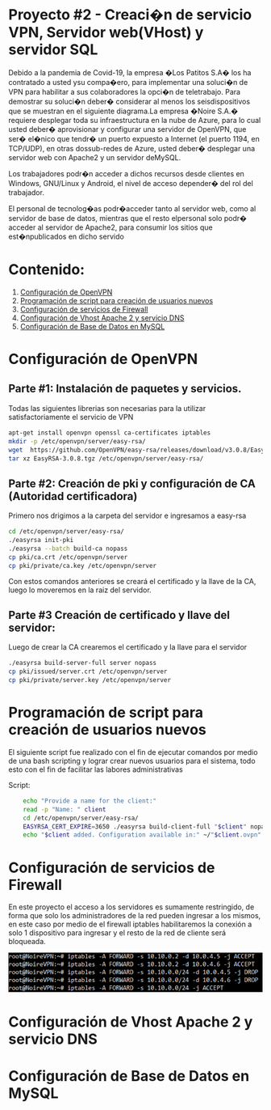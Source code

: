 # Proyecto #2 - Creaci�n de servicio VPN, Servidor web(VHost) y servidor SQL
Debido a la pandemia de Covid-19, la empresa �Los Patitos S.A� los ha contratado a usted ysu compa�ero,
para implementar una soluci�n de VPN para habilitar a sus colaboradores la opci�n   de   teletrabajo.
Para   demostrar   su   soluci�n   deber�   considerar   al   menos   los   seisdispositivos que se muestran
en el siguiente diagrama.La empresa �Noire S.A.� requiere desplegar toda su infraestructura en la nube de Azure,
para lo cual usted deber� aprovisionar y configurar una servidor de OpenVPN, que ser� el�nico que tendr�
un puerto expuesto a Internet (el puerto 1194, en TCP/UDP), en otras dossub-redes de Azure, 
usted deber� desplegar una servidor web con Apache2 y un servidor deMySQL.

Los trabajadores podr�n acceder a dichos recursos desde clientes en Windows, GNU/Linux y Android,
el nivel de acceso depender� del rol del trabajador.

El personal de tecnolog�as podr�acceder tanto al servidor web, como al servidor de base de datos,
mientras que el resto elpersonal solo podr� acceder al servidor de Apache2, para consumir los sitios
que est�npublicados en dicho servido

# Contenido:

1. [Configuración de OpenVPN](#item1)
2. [Programación de script para creación de usuarios nuevos](#item2)
3. [Configuración de servicios de Firewall](#item3)
4. [Configuración de Vhost Apache 2 y servicio DNS](#item4)
5. [Configuración de Base de Datos en MySQL](#item5)

<a name="item1"></a>
# Configuración de OpenVPN

## Parte #1: Instalación de paquetes y servicios.
Todas las siguientes librerias son necesarias para la utilizar satisfactoriamente el servicio de VPN
```bash
apt-get install openvpn openssl ca-certificates iptables
mkdir -p /etc/openvpn/server/easy-rsa/
wget  https://github.com/OpenVPN/easy-rsa/releases/download/v3.0.8/EasyRSA-3.0.8.tgz
tar xz EasyRSA-3.0.8.tgz /etc/openvpn/server/easy-rsa/

```

## Parte #2: Creación de pki y configuración de CA (Autoridad certificadora)
Primero nos drigimos a la carpeta del servidor e ingresamos a easy-rsa
```bash
cd /etc/openvpn/server/easy-rsa/
./easyrsa init-pki
./easyrsa --batch build-ca nopass
cp pki/ca.crt /etc/openvpn/server
cp pki/private/ca.key /etc/openvpn/server
```
Con estos comandos anteriores se creará el certificado y la llave de la CA, luego lo moveremos en la 
raiz del servidor.

## Parte #3 Creación de certificado y llave del servidor: 
Luego de crear la CA crearemos el certificado y la llave para el servidor
```bash
./easyrsa build-server-full server nopass
cp pki/issued/server.crt /etc/openvpn/server
cp pki/private/server.key /etc/openvpn/server
```
<a name="item2"></a>
# Programación de script para creación de usuarios nuevos
El siguiente script fue realizado con el fin de ejecutar comandos por medio de una bash scripting y 
lograr crear nuevos usuarios para el sistema, todo esto con el fin de facilitar las labores administrativas

Script:
```bash
	echo "Provide a name for the client:"
	read -p "Name: " client
	cd /etc/openvpn/server/easy-rsa/
	EASYRSA_CERT_EXPIRE=3650 ./easyrsa build-client-full "$client" nopass
	echo "$client added. Configuration available in:" ~/"$client.ovpn"
```
<a name="item3"></a>
# Configuración de servicios de Firewall
En este proyecto el acceso a los servidores es sumamente restringido, de forma que solo los administradores
de la red pueden ingresar a los mismos, en este caso por medio de el firewall iptables habilitaremos la conexión
a solo 1 dispositivo para ingresar y el resto de la red de cliente será bloqueada.

![Firewall](./imgs/FirewallConfig.PNG)

<a name="item4"></a>
# Configuración de Vhost Apache 2 y servicio DNS

<a name="item5"></a>
# Configuración de Base de Datos en MySQL